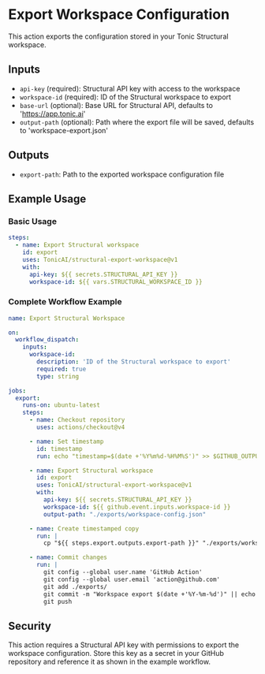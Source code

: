 # Export Workspace Configuration

This action exports the configuration stored in your Tonic Structural workspace.

## Inputs

- `api-key` (required): Structural API key with access to the workspace
- `workspace-id` (required): ID of the Structural workspace to export
- `base-url` (optional): Base URL for Structural API, defaults to 'https://app.tonic.ai'
- `output-path` (optional): Path where the export file will be saved, defaults to 'workspace-export.json'

## Outputs

- `export-path`: Path to the exported workspace configuration file

## Example Usage

### Basic Usage

```yaml
steps:
  - name: Export Structural workspace
    id: export
    uses: TonicAI/structural-export-workspace@v1
    with:
      api-key: ${{ secrets.STRUCTURAL_API_KEY }}
      workspace-id: ${{ vars.STRUCTURAL_WORKSPACE_ID }}
```

### Complete Workflow Example

```yaml
name: Export Structural Workspace

on:
  workflow_dispatch:
    inputs:
      workspace-id:
        description: 'ID of the Structural workspace to export'
        required: true
        type: string

jobs:
  export:
    runs-on: ubuntu-latest
    steps:
      - name: Checkout repository
        uses: actions/checkout@v4

      - name: Set timestamp
        id: timestamp
        run: echo "timestamp=$(date +'%Y%m%d-%H%M%S')" >> $GITHUB_OUTPUT

      - name: Export Structural workspace
        id: export
        uses: TonicAI/structural-export-workspace@v1
        with:
          api-key: ${{ secrets.STRUCTURAL_API_KEY }}
          workspace-id: ${{ github.event.inputs.workspace-id }}
          output-path: "./exports/workspace-config.json"

      - name: Create timestamped copy
        run: |
          cp "${{ steps.export.outputs.export-path }}" "./exports/workspace-config-${{ steps.timestamp.outputs.timestamp }}.json"

      - name: Commit changes
        run: |
          git config --global user.name 'GitHub Action'
          git config --global user.email 'action@github.com'
          git add ./exports/
          git commit -m "Workspace export $(date +'%Y-%m-%d')" || echo "No changes to commit"
          git push
```

## Security

This action requires a Structural API key with permissions to export the workspace configuration. Store this key as a secret in your GitHub repository and reference it as shown in the example workflow.